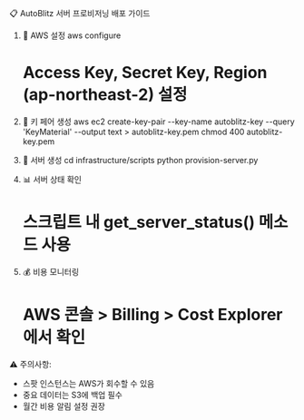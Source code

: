
📋 AutoBlitz 서버 프로비저닝 배포 가이드

1. 🔑 AWS 설정
   aws configure
   # Access Key, Secret Key, Region (ap-northeast-2) 설정

2. 🔐 키 페어 생성
   aws ec2 create-key-pair --key-name autoblitz-key --query 'KeyMaterial' --output text > autoblitz-key.pem
   chmod 400 autoblitz-key.pem

3. 🚀 서버 생성
   cd infrastructure/scripts
   python provision-server.py

4. 📊 서버 상태 확인
   # 스크립트 내 get_server_status() 메소드 사용

5. 💰 비용 모니터링
   # AWS 콘솔 > Billing > Cost Explorer에서 확인

⚠️ 주의사항:
   - 스팟 인스턴스는 AWS가 회수할 수 있음
   - 중요 데이터는 S3에 백업 필수
   - 월간 비용 알림 설정 권장
